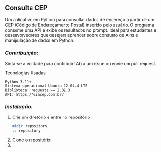## **Consulta CEP**

Um aplicativo em Python para consultar dados de endereço a partir de um CEP (Código de Endereçamento Postal) inserido pelo usuário. O programa consome uma API e exibe os resultados no prompt. Ideal para estudantes e desenvolvedores que desejam aprender sobre consumo de APIs e manipulação de dados em Python.

### *Contribuição:*

Sinta-se à vontade para contribuir! Abra um issue ou envie um pull request.

Tecnologias Usadas

    Python 3.11+
    Sistema operacional Ubuntu 22.04.4 LTS
    Biblioteca: requests == 2.32.3
    API: https://viacep.com.br/

### *Instalação:*

1. Crie um diretório e entre no repositório
   ```bash
   mkdir repository
   cd repository
    ```
3. Clone o repositório:
4. 

